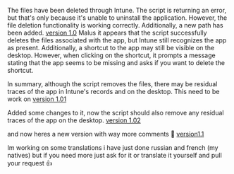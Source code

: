 The files have been deleted through Intune. The script is returning an error, but that's only because it's unable to uninstall the application. 
However, the file deletion functionality is working correctly. Additionally, a new path has been added.
[version 1.0](code/07\06\2023/v1.0.ps1)
Malus it appears that the script successfully deletes the files associated with the app, but Intune still recognizes the app as present. Additionally, a shortcut to the app may still be visible on the desktop. However, when clicking on the shortcut, it prompts a message stating that the app seems to be missing and asks if you want to delete the shortcut.

In summary, although the script removes the files, there may be residual traces of the app in Intune's records and on the desktop. This need to be work on
[version 1.01](code/07\06\2023/v1.01.ps1)

Added some changes to it, now the script should also remove any residual traces of the app on the desktop. [version 1.02](code/07\06\2023/v1.02.ps1)

and now heres a new version with way more comments 🙂 [version1.1](code/07\06\2023/v1.1.ps1)

Im working on some translations i have just done russian and french (my natives) but if you need more just ask for it or translate it yourself and pull your 
request 👍
